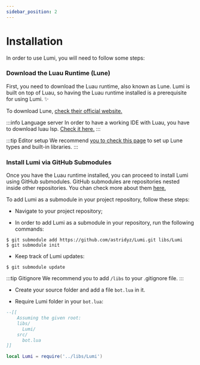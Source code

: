 ```yaml
---
sidebar_position: 2
---
```


# Installation
In order to use Lumi, you will need to follow some steps: 

### Download the Luau Runtime (Lune)

First, you need to download the Luau runtime, also known as Lune. Lumi is built on top of Luau, so having the Luau runtime installed is a prerequisite for using Lumi. ✨

To download Lune, [check their official website.](https://lune-org.github.io/docs/getting-started/1-installation)

:::info Language server
  In order to have a working IDE with Luau, you have to download luau lsp. [Check it here.](https://github.com/JohnnyMorganz/luau-lsp)
:::

:::tip Editor setup
  We recommend [you to check this page](https://lune-org.github.io/docs/getting-started/4-editor-setup) to set up Lune types and built-in libraries.
:::

### Install Lumi via GitHub Submodules

Once you have the Luau runtime installed, you can proceed to install Lumi using GitHub submodules. GitHub submodules are repositories nested inside other repositories. You chan check more about them [here.](https://git-scm.com/book/en/v2/Git-Tools-Submodules)

To add Lumi as a submodule in your project repository, follow these steps:

- Navigate to your project repository;

- In order to add Lumi as a submodule in your repository, run the following commands:

```
$ git submodule add https://github.com/astridyz/Lumi.git libs/Lumi
$ git submodule init
```

- Keep track of Lumi updates:

```
$ git submodule update
```

:::tip Gitignore
  We recommend you to add `/libs` to your .gitignore file.
:::

- Create your source folder and add a file `bot.lua` in it.

- Require Lumi folder in your `bot.lua`:

```lua
--[[
    Assuming the given root:
    libs/
      Lumi/
    src/
      bot.lua
]]

local Lumi = require('../libs/Lumi')
```